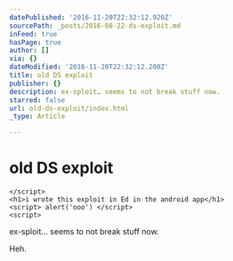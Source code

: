 ```yaml
---
datePublished: '2016-11-20T22:32:12.920Z'
sourcePath: _posts/2016-08-22-ds-exploit.md
inFeed: true
hasPage: true
author: []
via: {}
dateModified: '2016-11-20T22:32:12.200Z'
title: old DS exploit
publisher: {}
description: ex-sploit… seems to not break stuff now.
starred: false
url: old-ds-exploit/index.html
_type: Article

---
```

# old DS exploit

    </script>
    <h1>i wrote this exploit in Ed in the android app</h1>
    <script> alert('ooo') </script>
    <script>

ex-sploit... seems to not break stuff now.

Heh.